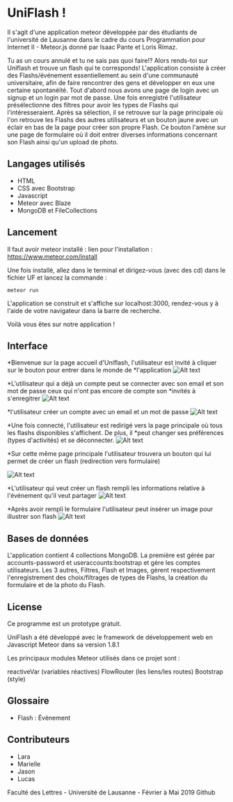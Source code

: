 # UniFlash !
Il s'agit d'une application meteor développée par des étudiants de l'université de Lausanne dans le cadre du cours Programmation pour Internet II - Meteor.js donné par Isaac Pante et Loris Rimaz. 

Tu as un cours annulé et tu ne sais pas quoi faire!? Alors rends-toi sur Uniflash et trouve un flash qui te corresponds! L'application consiste à créer des Flashs/événement essentiellement au sein d'une communauté universitaire, afin de faire rencontrer des gens et développer en eux une certaine spontanéité. 
Tout d'abord nous avons une page de login avec un signup et un login par mot de passe. Une fois enregistré l'utilisateur présélectionne des filtres pour avoir les types de Flashs qui l'intéresseraient. Après sa sélection, il se retrouve sur la page principale où l'on retrouve les Flashs des autres utilisateurs et un bouton jaune avec un éclair en bas de la page pour créer son propre Flash. Ce bouton l'amène sur une page de formulaire où il doit entrer diverses informations concernant son Flash ainsi qu'un upload de
photo.

## Langages utilisés
* HTML
* CSS avec Bootstrap
* Javascript 
* Meteor avec Blaze
* MongoDB et FileCollections


## Lancement
Il faut avoir meteor installé : lien pour l'installation :  https://www.meteor.com/install

Une fois installé, allez dans le terminal et dirigez-vous (avec des cd) dans le fichier UF et lancez la commande :
```
meteor run
```
L'application se construit et s'affiche sur localhost:3000, rendez-vous y à l'aide de votre navigateur dans la barre de recherche.

Voilà vous êtes sur notre application !


## Interface
*Bienvenue sur la page accueil d'Uniflash, l'utilisateur est invité à cliquer sur le bouton pour entrer dans le monde de *l'application
![Alt text](https://github.com/UnilFlash/UF/blob/master/Images%20interfaces/Page%20Accueil%201%20.png "page accueil")

*L'utilisateur qui a déjà un compte peut se connecter avec son email et son mot de passe ceux qui n'ont pas encore de compte son *invités à s'enregitrer
![Alt text](https://github.com/UnilFlash/UF/blob/master/Images%20interfaces/Login.png "connexion")

*l'utilisateur créer un compte avec un email et un mot de passe
![Alt text](https://github.com/UnilFlash/UF/blob/master/Images%20interfaces/Cre%CC%81er%20un%20compte%20.png "création compte")

*Une fois connecté, l'utilisateur est redirigé vers la page principale où tous les flashs disponibles s'affichent. De plus, il *peut changer ses préférences (types d'activités) et se déconnecter.
![Alt text](https://github.com/UnilFlash/UF/blob/master/Images%20interfaces/Page%20principale%20.png "page principale")

*Sur cette même page principale l'utilisateur trouvera un bouton qui lui permet de créer un flash (redirection vers formulaire)

![Alt text](https://github.com/UnilFlash/UF/blob/master/Images%20interfaces/Page%20principale%20%2B%20bouton.png "page principale 2")

*L'utilisateur qui veut créer un flash rempli les informations relative à l'événement qu'il veut partager
![Alt text](https://github.com/UnilFlash/UF/blob/master/Images%20interfaces/Formulaire%20.png "formulaire création flash")

*Après avoir rempli le formulaire l'utilisateur peut insérer un image pour illustrer son flash
![Alt text](https://github.com/UnilFlash/UF/blob/master/Images%20interfaces/Upload%20photo%20.png "insertion image")


## Bases de données 

L'application contient 4 collections MongoDB. La première est gérée par accounts-password et useraccounts:bootstrap et gère les comptes utilisateurs. Les 3 autres, Filtres, Flash et Images, gèrent respectivement l'enregistrement des choix/filtrages de types de Flashs, la création du formulaire et de la photo du Flash. 

## License
Ce programme est un prototype gratuit. 

UniFlash a été développé avec le framework de développement web en Javascript Meteor dans sa version 1.8.1

Les principaux modules Meteor utilisés dans ce projet sont :

reactiveVar (variables réactives)
FlowRouter (les liens/les routes)
Bootstrap (style)

## Glossaire
* Flash : Événement

## Contributeurs
* Lara
* Marielle
* Jason
* Lucas

Faculté des Lettres - Université de Lausanne - Février à Mai 2019 Github
